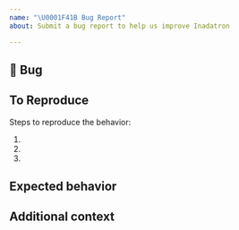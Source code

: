 ```yaml
---
name: "\U0001F41B Bug Report"
about: Submit a bug report to help us improve Inadatron

---
```


## 🐛 Bug

<!-- A clear and concise description of what the bug is. -->

## To Reproduce

Steps to reproduce the behavior:

1.
1.
1.

<!-- If you have a code sample, error messages, stack traces, please provide it here as well -->

## Expected behavior

<!-- A clear and concise description of what you expected to happen. -->

## Additional context

<!-- Add any other context about the problem here. -->

